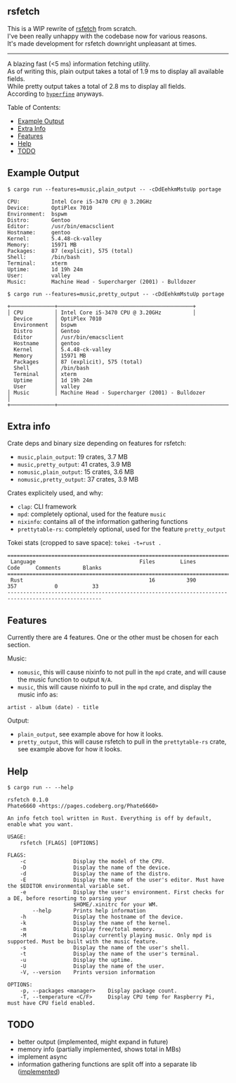 ## rsfetch

This is a WIP rewrite of [rsfetch](https://github.com/rsfetch/rsfetch) from scratch.<br>
I've been really unhappy with the codebase now for various reasons.<br>
It's made development for rsfetch downright unpleasant at times.

----

A blazing fast (<5 ms) information fetching utility.<br>
As of writing this, plain output takes a total of 1.9 ms to display all available fields.<br>
While pretty output takes a total of 2.8 ms to display all fields.<br>
According to [`hyperfine`](https://github.com/sharkdp/hyperfine) anyways.

Table of Contents:

- [Example Output](#example-output)
- [Extra Info](#extra-info)
- [Features](#features)
- [Help](#help)
- [TODO](#todo)

## Example Output

`$ cargo run --features=music,plain_output -- -cDdEehkmMstuUp portage`

```
CPU:          Intel Core i5-3470 CPU @ 3.20GHz
Device:       OptiPlex 7010
Environment:  bspwm
Distro:       Gentoo
Editor:       /usr/bin/emacsclient
Hostname:     gentoo
Kernel:       5.4.48-ck-valley
Memory:       15971 MB
Packages:     87 (explicit), 575 (total)
Shell:        /bin/bash
Terminal:     xterm
Uptime:       1d 19h 24m
User:         valley
Music:        Machine Head - Supercharger (2001) - Bulldozer
```

`$ cargo run --features=music,pretty_output -- -cDdEehkmMstuUp portage`

```
+──────────────+───────────────────────────────────────────+
│ CPU          │ Intel Core i5-3470 CPU @ 3.20GHz          │
  Device       │ OptiPlex 7010
  Environment  │ bspwm
  Distro       │ Gentoo
  Editor       │ /usr/bin/emacsclient
  Hostname     │ gentoo
  Kernel       │ 5.4.48-ck-valley
  Memory       │ 15971 MB
  Packages     │ 87 (explicit), 575 (total)
  Shell        │ /bin/bash
  Terminal     │ xterm
  Uptime       │ 1d 19h 24m
  User         │ valley
│ Music        │ Machine Head - Supercharger (2001) - Bulldozer        │
+──────────────+───────────────────────────────────────────────────────+

```

## Extra info

Crate deps and binary size depending on features for rsfetch:

- `music,plain_output`: 19 crates, 3.7 MB
- `music,pretty_output`: 41 crates, 3.9 MB
- `nomusic,plain_output`: 15 crates, 3.6 MB
- `nomusic,pretty_output`: 37 crates, 3.9 MB

Crates explicitely used, and why:

- `clap`: CLI framework
- `mpd`: completely optional, used for the feature `music`
- `nixinfo`: contains all of the information gathering functions
- `prettytable-rs`: completely optional, used for the feature `pretty_output`

Tokei stats (cropped to save space): `tokei -t=rust .`

```
====================================================================================================
 Language                                 Files        Lines         Code     Comments       Blanks
====================================================================================================
 Rust                                        16          390          357            0           33
----------------------------------------------------------------------------------------------------
```

## Features

Currently there are 4 features. One or the other must be chosen for each section.<br>

Music:

- `nomusic`, this will cause nixinfo to not pull in the `mpd` crate, and will cause the music function to output `N/A`.
- `music`, this will cause nixinfo to pull in the `mpd` crate, and display the music info as: 

`artist - album (date) - title`

Output:

- `plain_output`, see example above for how it looks.
- `pretty_output`, this will cause rsfetch to pull in the `prettytable-rs` crate, see example above for how it looks.

## Help

`$ cargo run -- --help`

```
rsfetch 0.1.0
Phate6660 <https://pages.codeberg.org/Phate6660>

An info fetch tool written in Rust. Everything is off by default, enable what you want.

USAGE:
    rsfetch [FLAGS] [OPTIONS]

FLAGS:
    -c               Display the model of the CPU.
    -D               Display the name of the device.
    -d               Display the name of the distro.
    -E               Display the name of the user's editor. Must have the $EDITOR environmental variable set.
    -e               Display the user's environment. First checks for a DE, before resorting to parsing your
                     $HOME/.xinitrc for your WM.
        --help       Prints help information
    -h               Display the hostname of the device.
    -k               Display the name of the kernel.
    -m               Display free/total memory.
    -M               Display currently playing music. Only mpd is supported. Must be built with the music feature.
    -s               Display the name of the user's shell.
    -t               Display the name of the user's terminal.
    -u               Display the uptime.
    -U               Display the name of the user.
    -V, --version    Prints version information

OPTIONS:
    -p, --packages <manager>    Display package count.
    -T, --temperature <C/F>     Display CPU temp for Raspberry Pi, must have CPU field enabled.
```

## TODO

- better output (implemented, might expand in future)
- memory info (partially implemented, shows total in MBs)
- implement async
- information gathering functions are split off into a separate lib ([implemented](https://github.com/Phate6660/nixinfo))

